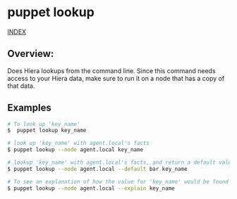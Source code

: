 # puppet lookup

[INDEX](../../README.md)

## Overview:
Does Hiera lookups from the command line. Since this command needs access to your Hiera data, make sure to run it on a node that has a copy of that data.

## Examples

```bash
# To look up 'key_name'
$  puppet lookup key_name

# look up 'key_name' with agent.local's facts
$ puppet lookup --node agent.local key_name

# lookup 'key_name' with agent.local's facts, and return a default value of 'bar' if nothing was found
$ puppet lookup --node agent.local --default bar key_name

# To see an explanation of how the value for 'key_name' would be found
$ puppet lookup --node agent.local --explain key_name
```
